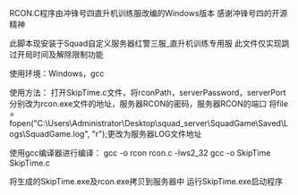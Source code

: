 RCON.C程序由冲锋号四直升机训练服改编的Windows版本
感谢冲锋号四的开源精神

此脚本现安装于Squad自定义服务器红警三服_直升机训练专用服
此文件仅实现跳过开局时间及解除限制功能

使用环境：Windows，gcc

使用方法：
打开SkipTime.c文件，将rconPath，serverPassword，serverPort分别改为rcon.exe文件的地址，服务器RCON的密码，服务器RCON的端口
将file = fopen("C:\\Users\\Administrator\\Desktop\\squad_server\\SquadGame\\Saved\\Logs\\SquadGame.log", "r");更改为服务器LOG文件地址

使用gcc编译器进行编译：
gcc -o rcon rcon.c -lws2_32
gcc -o SkipTime SkipTime.c

将生成的SkipTime.exe及rcon.exe拷贝到服务器中
运行SkipTime.exe启动程序